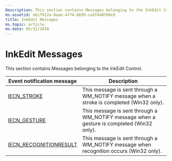 ```yaml
---
Description: This section contains Messages belonging to the InkEdit Control.
ms.assetid: eb1f912a-8aae-4774-b699-ca3f448760c6
title: InkEdit Messages
ms.topic: article
ms.date: 05/31/2018
---
```


# InkEdit Messages

This section contains Messages belonging to the InkEdit Control.



| Event notification message                                   | Description                                                                                            |
|--------------------------------------------------------------|--------------------------------------------------------------------------------------------------------|
| [IECN\_STROKE](inkedit-messages--win32-only-.md)            | This message is sent through a WM\_NOTIFY message when a stroke is completed (Win32 only).<br/>  |
| [IECN\_GESTURE](inkedit-messages--win32-only-.md)           | This message is sent through a WM\_NOTIFY message when a gesture is completed (Win32 only).<br/> |
| [IECN\_RECOGNITIONRESULT](inkedit-messages--win32-only-.md) | This message is sent through a WM\_NOTIFY message when recognition occurs (Win32 only).<br/>     |



 

 

 




